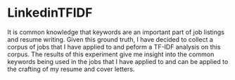 # LinkedinTFIDF
It is common knowledge that keywords are an important part of job listings and resume writing. Given this ground truth, I have decided to collect a corpus of jobs that I have applied to and peform a TF-IDF analysis on this corpus. The results of this experiment give me insight into the common keywords being used in the jobs that I have applied to and can be applied to the crafting of my resume and cover letters. 
